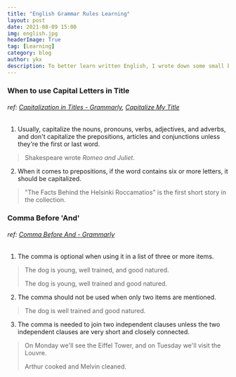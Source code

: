 ```yaml
---
title: "English Grammar Rules Learning"
layout: post
date: 2021-08-09 15:00
img: english.jpg
headerImage: True
tag: [Learning]
category: blog
author: ykx
description: To better learn written English, I wrote down some small but important English grammar rules.
---
```


### When to use Capital Letters in Title

###### ref: [Capitalization in Titles - Grammarly](https://www.grammarly.com/blog/capitalization-in-the-titles/?&utm_source=google&utm_medium=cpc&utm_campaign=10273012991&utm_targetid=dsa-1233402314764&gclid=CjwKCAjwpMOIBhBAEiwAy5M6YAgDAKY2CWcaxC3umBKCIhF9UHHhEohvgsTL3YB1h8PxeytjaSu2vRoCABAQAvD_BwE&gclsrc=aw.ds), [Capitalize My Title](https://capitalizemytitle.com/)

1. Usually, capitalize the nouns, pronouns, verbs, adjectives, and adverbs, and don't capitalize the prepositions, articles and conjunctions unless they're the first or last word.

> Shakespeare wrote *Romeo and Juliet*.

2. When it comes to prepositions, if the word contains six or more letters, it should be capitalized.

> "The Facts Behind the Helsinki Roccamatios" is the first short story in the collection.

### Comma Before 'And'

###### ref: [Comma Before And - Grammarly](https://www.grammarly.com/blog/comma-before-and/?&utm_source=google&utm_medium=cpc&utm_campaign=10273012991&utm_targetid=dsa-1233402314764&gclid=CjwKCAjwpMOIBhBAEiwAy5M6YJ0OqN1kmvPZVqP_2msErUhIsGdo-7rpXrPGRrcLmLF53x5H3K66KRoC528QAvD_BwE&gclsrc=aw.ds)

1. The comma is optional when using it in a list of three or more items.

> The dog is young, well trained, and good natured.
> 
> The dog is young, well trained and good natured.

2. The comma should not be used when only two items are mentioned.

> The dog is well trained and good natured.

3. The comma is needed to join two independent clauses unless the two independent clauses are very short and closely connected.

> On Monday we'll see the Eiffel Tower, and on Tuesday we'll visit the Louvre.
> 
> Arthur cooked and Melvin cleaned.

